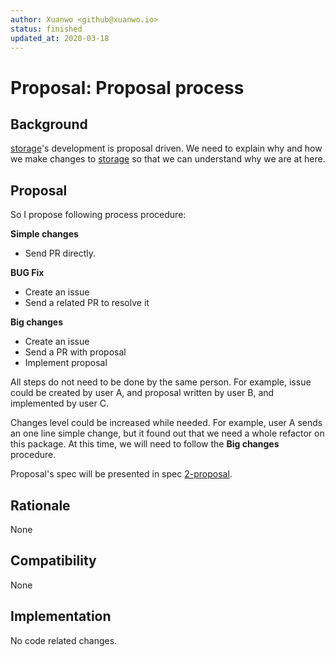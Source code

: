 ```yaml
---
author: Xuanwo <github@xuanwo.io>
status: finished
updated_at: 2020-03-18
---
```


# Proposal: Proposal process

## Background

[storage][]'s development is proposal driven. We need to explain why and how we make changes to [storage][] so that we can understand why we are at here.

## Proposal

So I propose following process procedure:

**Simple changes**

- Send PR directly.

**BUG Fix**

- Create an issue
- Send a related PR to resolve it

**Big changes**

- Create an issue
- Send a PR with proposal
- Implement proposal

All steps do not need to be done by the same person. For example, issue could be created by user A, and proposal written by user B, and implemented by user C.

Changes level could be increased while needed. For example, user A sends an one line simple change, but it found out that we need a whole refactor on this package. At this time, we will need to follow the **Big changes** procedure.

Proposal's spec will be presented in spec [2-proposal][].

## Rationale

None

## Compatibility

None

## Implementation

No code related changes.

[storage]: https://github.com/Xuanwo/storage
[2-proposal]: ../spec/2-proposal.md